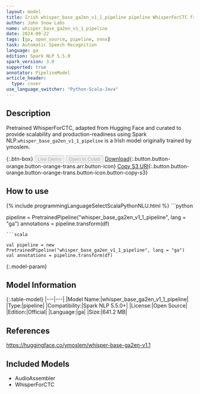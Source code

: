 ```yaml
---
layout: model
title: Irish whisper_base_ga2en_v1_1_pipeline pipeline WhisperForCTC from ymoslem
author: John Snow Labs
name: whisper_base_ga2en_v1_1_pipeline
date: 2024-09-22
tags: [ga, open_source, pipeline, onnx]
task: Automatic Speech Recognition
language: ga
edition: Spark NLP 5.5.0
spark_version: 3.0
supported: true
annotator: PipelineModel
article_header:
  type: cover
use_language_switcher: "Python-Scala-Java"
---
```


## Description

Pretrained WhisperForCTC, adapted from Hugging Face and curated to provide scalability and production-readiness using Spark NLP.`whisper_base_ga2en_v1_1_pipeline` is a Irish model originally trained by ymoslem.

{:.btn-box}
<button class="button button-orange" disabled>Live Demo</button>
<button class="button button-orange" disabled>Open in Colab</button>
[Download](https://s3.amazonaws.com/auxdata.johnsnowlabs.com/public/models/whisper_base_ga2en_v1_1_pipeline_ga_5.5.0_3.0_1727024753949.zip){:.button.button-orange.button-orange-trans.arr.button-icon}
[Copy S3 URI](s3://auxdata.johnsnowlabs.com/public/models/whisper_base_ga2en_v1_1_pipeline_ga_5.5.0_3.0_1727024753949.zip){:.button.button-orange.button-orange-trans.button-icon.button-copy-s3}

## How to use



<div class="tabs-box" markdown="1">
{% include programmingLanguageSelectScalaPythonNLU.html %}
```python

pipeline = PretrainedPipeline("whisper_base_ga2en_v1_1_pipeline", lang = "ga")
annotations =  pipeline.transform(df)   

```
```scala

val pipeline = new PretrainedPipeline("whisper_base_ga2en_v1_1_pipeline", lang = "ga")
val annotations = pipeline.transform(df)

```
</div>

{:.model-param}
## Model Information

{:.table-model}
|---|---|
|Model Name:|whisper_base_ga2en_v1_1_pipeline|
|Type:|pipeline|
|Compatibility:|Spark NLP 5.5.0+|
|License:|Open Source|
|Edition:|Official|
|Language:|ga|
|Size:|641.2 MB|

## References

https://huggingface.co/ymoslem/whisper-base-ga2en-v1.1

## Included Models

- AudioAssembler
- WhisperForCTC